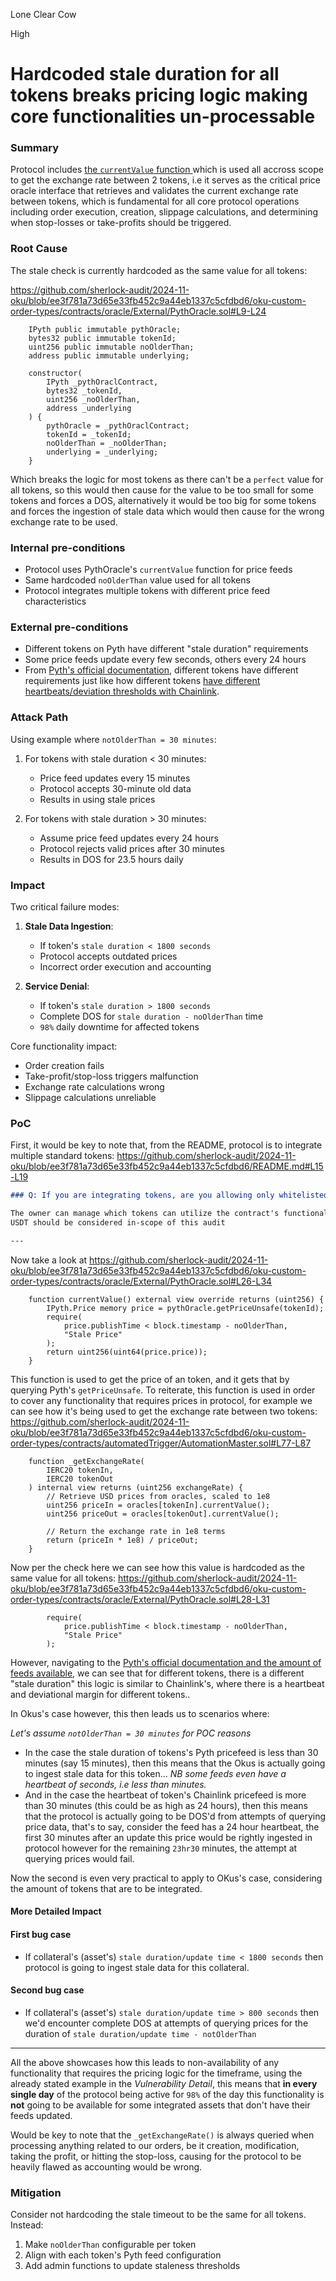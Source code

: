 Lone Clear Cow

High

# Hardcoded stale duration for all tokens breaks pricing logic making core functionalities un-processable

### Summary

Protocol includes [the `currentValue` function ](https://github.com/sherlock-audit/2024-11-oku/blob/ee3f781a73d65e33fb452c9a44eb1337c5cfdbd6/oku-custom-order-types/contracts/oracle/External/PythOracle.sol#L26-L34) which is used all accross scope to get the exchange rate between 2 tokens, i.e it serves as the critical price oracle interface that retrieves and validates the current exchange rate between tokens, which is fundamental for all core protocol operations including order execution, creation, slippage calculations, and determining when stop-losses or take-profits should be triggered.


### Root Cause

The stale check is currently hardcoded as the same value for all tokens:

https://github.com/sherlock-audit/2024-11-oku/blob/ee3f781a73d65e33fb452c9a44eb1337c5cfdbd6/oku-custom-order-types/contracts/oracle/External/PythOracle.sol#L9-L24

```solidity
    IPyth public immutable pythOracle;
    bytes32 public immutable tokenId;
    uint256 public immutable noOlderThan;
    address public immutable underlying;

    constructor(
        IPyth _pythOraclContract,
        bytes32 _tokenId,
        uint256 _noOlderThan,
        address _underlying
    ) {
        pythOracle = _pythOraclContract;
        tokenId = _tokenId;
        noOlderThan = _noOlderThan;
        underlying = _underlying;
    }
```

Which breaks the logic for most tokens as there can't be a `perfect` value for all tokens, so this would then cause for the value to be too small for some tokens and forces a DOS, alternatively it would be too big for some tokens and forces the ingestion of stale data which would then cause for the wrong exchange rate to be used.


### Internal pre-conditions

- Protocol uses PythOracle's `currentValue` function for price feeds
- Same hardcoded `noOlderThan` value used for all tokens
- Protocol integrates multiple tokens with different price feed characteristics

### External pre-conditions

- Different tokens on Pyth have different "stale duration" requirements
- Some price feeds update every few seconds, others every 24 hours
- From [Pyth's official documentation](https://docs.pyth.network/price-feeds/), different tokens have different requirements just like how different tokens [have different heartbeats/deviation thresholds with Chainlink](https://docs.chain.link/data-feeds).

### Attack Path

Using example where `notOlderThan = 30 minutes`:

1. For tokens with stale duration < 30 minutes:

   - Price feed updates every 15 minutes
   - Protocol accepts 30-minute old data
   - Results in using stale prices

2. For tokens with stale duration > 30 minutes:
   - Assume price feed updates every 24 hours
   - Protocol rejects valid prices after 30 minutes
   - Results in DOS for 23.5 hours daily

### Impact

Two critical failure modes:

1. **Stale Data Ingestion**:

   - If token's `stale duration < 1800 seconds`
   - Protocol accepts outdated prices
   - Incorrect order execution and accounting

2. **Service Denial**:
   - If token's `stale duration > 1800 seconds`
   - Complete DOS for `stale duration - noOlderThan` time
   - `98%` daily downtime for affected tokens

Core functionality impact:

- Order creation fails
- Take-profit/stop-loss triggers malfunction
- Exchange rate calculations wrong
- Slippage calculations unreliable


### PoC



First, it would be key to note that, from the README, protocol is to integrate multiple standard tokens: https://github.com/sherlock-audit/2024-11-oku/blob/ee3f781a73d65e33fb452c9a44eb1337c5cfdbd6/README.md#L15-L19

```markdown
### Q: If you are integrating tokens, are you allowing only whitelisted tokens to work with the codebase or any complying with the standard? Are they assumed to have certain properties, e.g. be non-reentrant? Are there any types of [weird tokens](https://github.com/d-xo/weird-erc20) you want to integrate?

The owner can manage which tokens can utilize the contract's functionality to prevent non-standard and incompatible tokens from being used.
USDT should be considered in-scope of this audit

---
```

Now take a look at https://github.com/sherlock-audit/2024-11-oku/blob/ee3f781a73d65e33fb452c9a44eb1337c5cfdbd6/oku-custom-order-types/contracts/oracle/External/PythOracle.sol#L26-L34

```solidity
    function currentValue() external view override returns (uint256) {
        IPyth.Price memory price = pythOracle.getPriceUnsafe(tokenId);
        require(
            price.publishTime < block.timestamp - noOlderThan,
            "Stale Price"
        );
        return uint256(uint64(price.price));
    }

```

This function is used to get the price of an token, and it gets that by querying Pyth's `getPriceUnsafe`. To reiterate, this function is used in order to cover any functionality that requires prices in protocol, for example we can see how it's being used to get the exchange rate between two tokens:
https://github.com/sherlock-audit/2024-11-oku/blob/ee3f781a73d65e33fb452c9a44eb1337c5cfdbd6/oku-custom-order-types/contracts/automatedTrigger/AutomationMaster.sol#L77-L87

```solidity
    function _getExchangeRate(
        IERC20 tokenIn,
        IERC20 tokenOut
    ) internal view returns (uint256 exchangeRate) {
        // Retrieve USD prices from oracles, scaled to 1e8
        uint256 priceIn = oracles[tokenIn].currentValue();
        uint256 priceOut = oracles[tokenOut].currentValue();

        // Return the exchange rate in 1e8 terms
        return (priceIn * 1e8) / priceOut;
    }
```

Now per the check here we can see how this value is hardcoded as the same value for all tokens:
https://github.com/sherlock-audit/2024-11-oku/blob/ee3f781a73d65e33fb452c9a44eb1337c5cfdbd6/oku-custom-order-types/contracts/oracle/External/PythOracle.sol#L28-L31

```solidity
        require(
            price.publishTime < block.timestamp - noOlderThan,
            "Stale Price"
        );
```

However, navigating to the [Pyth's official documentation and the amount of feeds available](https://docs.pyth.network/price-feeds/), we can see that for different tokens, there is a different "stale duration" this logic is similar to Chainlink's, where there is a heartbeat and deviational margin for different tokens..

In Okus's case however, this then leads us to scenarios where:

_Let's assume `notOlderThan = 30 minutes` for POC reasons_

- In the case the stale duration of tokens's Pyth pricefeed is less than 30 minutes (say 15 minutes), then this means that the Okus is actually going to ingest stale data for this token... _NB some feeds even have a heartbeat of seconds, i.e less than minutes._
- And in the case the heartbeat of token's Chainlink pricefeed is more than 30 minutes (this could be as high as 24 hours), then this means that the protocol is actually going to be DOS'd from attempts of querying price data, that's to say, consider the feed has a 24 hour heartbeat, the first 30 minutes after an update this price would be rightly ingested in protocol however for the remaining `23hr30` minutes, the attempt at querying prices would fail.

Now the second is even very practical to apply to OKus's case, considering the amount of tokens that are to be integrated.

#### More Detailed Impact

#### First bug case

- If collateral's (asset's) `stale duration/update time < 1800 seconds` then protocol is going to ingest stale data for this collateral.

#### Second bug case

- If collateral's (asset's) `stale duration/update time > 800 seconds` then we'd encounter complete DOS at attempts of querying prices for the duration of `stale duration/update time - notOlderThan`

---

All the above showcases how this leads to non-availability of any functionality that requires the pricing logic for the timeframe, using the already stated example in the _Vulnerability Detail_, this means that **in every single day** of the protocol being active for `98%` of the day this functionality is **not** going to be available for some integrated assets that don't have their feeds updated.

Would be key to note that the `_getExchangeRate()` is always queried when processing anything related to our orders, be it creation, modification, taking the profit, or hitting the stop-loss, causing for the protocol to be heavily flawed as accounting would be wrong.


### Mitigation

Consider not hardcoding the stale timeout to be the same for all tokens. Instead:

1. Make `noOlderThan` configurable per token
2. Align with each token's Pyth feed configuration
3. Add admin functions to update staleness thresholds